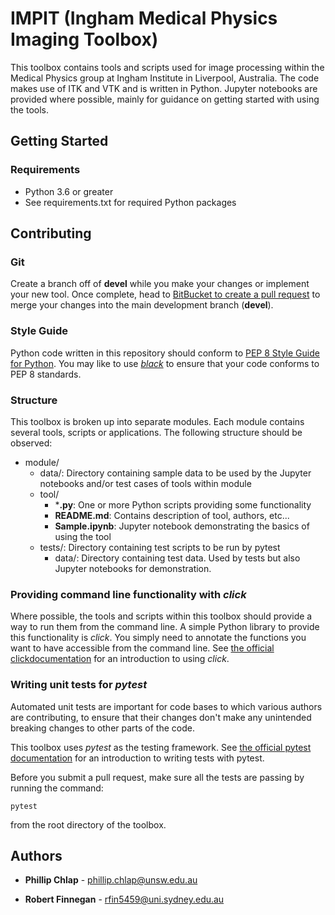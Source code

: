 # IMPIT (Ingham Medical Physics Imaging Toolbox)

This toolbox contains tools and scripts used for image processing within the Medical Physics group
at Ingham Institute in Liverpool, Australia. The code makes use of ITK and VTK and is written in
Python. Jupyter notebooks are provided where possible, mainly for guidance on getting started with
using the tools.

## Getting Started

### Requirements

- Python 3.6 or greater
- See requirements.txt for required Python packages

## Contributing

### Git

Create a branch off of **devel** while you make your changes or implement your new tool.
Once complete, head to  [BitBucket to create a pull request](https://bitbucket.org/swscsmedphys/dataweb/pull-requests/new) to merge your changes into the main development branch (**devel**).

### Style Guide

Python code written in this repository should conform to
[PEP 8 Style Guide for Python](https://www.python.org/dev/peps/pep-0008/). You may like to use
[*black*](https://github.com/ambv/black) to ensure that your code conforms to PEP 8 standards.

### Structure

This toolbox is broken up into separate modules. Each module contains several tools, scripts or
applications. The following structure should be observed:

- module/
    - data/: Directory containing sample data to be used by the Jupyter notebooks and/or test cases
    of tools within module
    - tool/
        - ***.py**: One or more Python scripts providing some functionality
        - **README.md**: Contains description of tool, authors, etc...
        - **Sample.ipynb**: Jupyter notebook demonstrating the basics of using the tool
    - tests/: Directory containing test scripts to be run by pytest
        - data/: Directory containing test data. Used by tests but also Jupyter notebooks for demonstration.

### Providing command line functionality with *click*

Where possible, the tools and scripts within this toolbox should provide a way to run them from the
command line. A simple Python library to provide this functionality is *click*. You simply need to
annotate the functions you want to have accessible from the command line. See
[the official clickdocumentation](https://click.palletsprojects.com) for an introduction to
using *click*.

### Writing unit tests for *pytest*

Automated unit tests are important for code bases to which various authors are contributing, to
ensure that their changes don't make any unintended breaking changes to other parts of the code.

This toolbox uses *pytest* as the testing framework. See
[the official pytest documentation](https://docs.pytest.org/en/latest/getting-started.html) for an
introduction to writing tests with pytest.

Before you submit a pull request, make sure all the tests are passing by running the command:

```
pytest
```

from the root directory of the toolbox.

## Authors

* **Phillip Chlap** - [phillip.chlap@unsw.edu.au](phillip.chlap@unsw.edu.au)

* **Robert Finnegan** - [rfin5459@uni.sydney.edu.au](rfin5459@uni.sydney.edu.au)